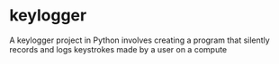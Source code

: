 # keylogger
A keylogger project in Python involves creating a program that silently records and logs keystrokes made by a user on a compute
